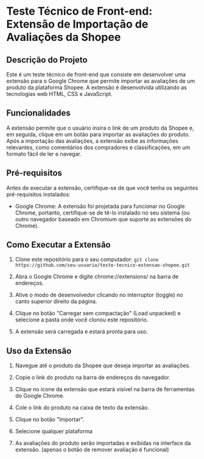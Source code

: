 # Teste Técnico de Front-end: Extensão de Importação de Avaliações da Shopee
## Descrição do Projeto
Este é um teste técnico de front-end que consiste em desenvolver uma extensão para o Google Chrome que permite importar as avaliações de um produto da plataforma Shopee. A extensão é desenvolvida utilizando as tecnologias web HTML, CSS e JavaScript.

## Funcionalidades
A extensão permite que o usuário insira o link de um produto da Shopee e, em seguida, clique em um botão para importar as avaliações do produto.
Após a importação das avaliações, a extensão exibe as informações relevantes, como comentários dos compradores e classificações, em um formato fácil de ler e navegar.
## Pré-requisitos
Antes de executar a extensão, certifique-se de que você tenha os seguintes pré-requisitos instalados:

- Google Chrome: A extensão foi projetada para funcionar no Google Chrome, portanto, certifique-se de tê-lo instalado no seu sistema (ou outro navegador baseado em Chromium que suporte as extensões do Chrome).

## Como Executar a Extensão
1. Clone este repositório para o seu computador:
`git clone https://github.com/seu-usuario/teste-tecnico-extensao-shopee.git`

2. Abra o Google Chrome e digite chrome://extensions/ na barra de endereços.

3. Ative o modo de desenvolvedor clicando no interruptor (toggle) no canto superior direito da página.

4. Clique no botão "Carregar sem compactação" (Load unpacked) e selecione a pasta onde você clonou este repositório.

5. A extensão será carregada e estará pronta para uso.

## Uso da Extensão
1. Navegue até o produto da Shopee que deseja importar as avaliações.

2. Copie o link do produto na barra de endereços do navegador.

3. Clique no ícone da extensão que estará visível na barra de ferramentas do Google Chrome.

4. Cole o link do produto na caixa de texto da extensão.

5. Clique no botão "Importar".

6. Selecione qualquer plataforma

7. As avaliações do produto serão importadas e exibidas na interface da extensão. (apenas o botão de remover avaliação é funcional)
